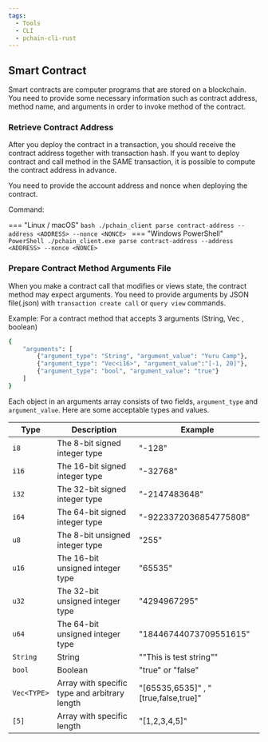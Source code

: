 ```yaml
---
tags:
  - Tools
  - CLI
  - pchain-cli-rust
---
```



## Smart Contract

Smart contracts are computer programs that are stored on a blockchain. You need to provide some necessary information such as contract address, method name, and arguments in order to invoke method of the contract.

### Retrieve Contract Address
After you deploy the contract in a transaction, you should receive the contract address together with transaction hash. If you want to deploy contract and call method in the SAME transaction, it is possible to compute the contract address in advance.

You need to provide the account address and nonce when deploying the contract.

Command:

=== "Linux / macOS"
    ```bash
    ./pchain_client parse contract-address --address <ADDRESS> --nonce <NONCE>
    ```
=== "Windows PowerShell"
    ```PowerShell
    ./pchain_client.exe parse contract-address --address <ADDRESS> --nonce <NONCE>
    ```

### Prepare Contract Method Arguments File
When you make a contract call that modifies or views state, the contract method may expect arguments. You need to provide arguments by JSON file(.json) with `transaction create call` or `query view` commands.

Example:
For a contract method that accepts 3 arguments (String, Vec<i16> , boolean)
```sh
{
    "arguments": [
        {"argument_type": "String", "argument_value": "Yuru Camp"},
        {"argument_type": "Vec<i16>", "argument_value":"[-1, 20]"},
        {"argument_type": "bool", "argument_value": "true"}
    ]
}
```
Each object in an arguments array consists of two fields, `argument_type` and `argument_value`.
Here are some acceptable types and values.

| Type        | Description                                   | Example                              |
|-------------|-----------------------------------------------|--------------------------------------|
| `i8`        | The 8-bit signed integer type                 | "-128"                               |
| `i16`       | The 16-bit signed integer type                | "-32768"                             |
| `i32`       | The 32-bit signed integer type                | "-2147483648"                        |
| `i64`       | The 64-bit signed integer type                | "-9223372036854775808"               |
| `u8`        | The 8-bit unsigned integer type               | "255"                                |
| `u16`       | The 16-bit unsigned integer type              | "65535"                              |
| `u32`       | The 32-bit unsigned integer type              | "4294967295"                         |
| `u64`       | The 64-bit unsigned integer type              | "18446744073709551615"               |
| `String`    | String                                        | "\"This is test string\""            |
| `bool`      | Boolean                                       | "true" or "false"                    |
| `Vec<TYPE>` | Array with specific type and arbitrary length | "[65535,6535]" , "[true,false,true]" |
| `[5]`       | Array with specific length                    | "[1,2,3,4,5]"                        |
